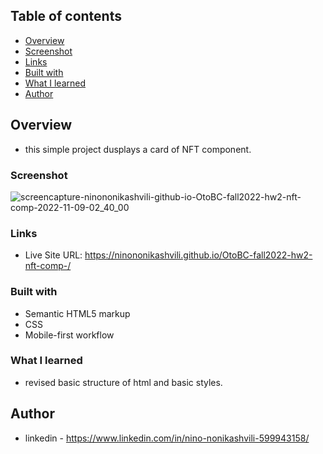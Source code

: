 ## Table of contents

  - [Overview](#overview)
  - [Screenshot](#screenshot)
  - [Links](#links)
  - [Built with](#built-with)
  - [What I learned](#what-i-learned)
  - [Author](#author)


## Overview
- this simple project dusplays a card of NFT component.

### Screenshot

![screencapture-ninononikashvili-github-io-OtoBC-fall2022-hw2-nft-comp-2022-11-09-02_40_00](https://user-images.githubusercontent.com/61002720/200691607-b070ae4b-70ec-48de-baed-fcf425fe14fb.png)


### Links

- Live Site URL: https://ninononikashvili.github.io/OtoBC-fall2022-hw2-nft-comp-/


### Built with

- Semantic HTML5 markup
- CSS 
- Mobile-first workflow

### What I learned

- revised basic structure of html and basic styles.


## Author

- linkedin - https://www.linkedin.com/in/nino-nonikashvili-599943158/
